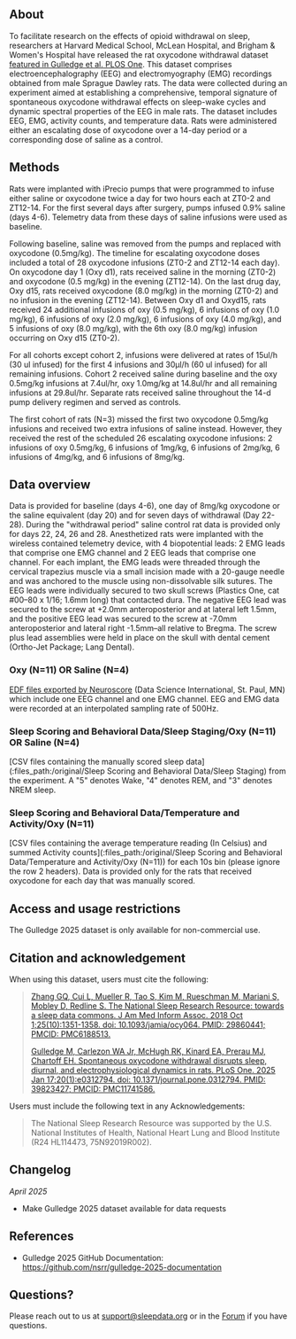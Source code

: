 ## About

To facilitate research on the effects of opioid withdrawal on sleep, researchers at Harvard Medical School, McLean Hospital, and Brigham & Women's Hospital have released the rat oxycodone withdrawal dataset [featured in Gulledge et al. PLOS One](https://pubmed.ncbi.nlm.nih.gov/39823427/). This dataset comprises electroencephalography (EEG) and electromyography (EMG) recordings obtained from male Sprague Dawley rats. The data were collected during an experiment aimed at establishing a comprehensive, temporal signature of spontaneous oxycodone withdrawal effects on sleep-wake cycles and dynamic spectral properties of the EEG in male rats. The dataset includes EEG, EMG, activity counts, and temperature data. Rats were administered either an escalating dose of oxycodone over a 14-day period or a corresponding dose of saline as a control.

## Methods

Rats were implanted with iPrecio pumps that were programmed to infuse either saline or oxycodone twice a day for two hours each at ZT0-2 and ZT12-14. For the first several days after surgery, pumps infused 0.9% saline (days 4-6). Telemetry data from these days of saline infusions were used as baseline. 

Following baseline, saline was removed from the pumps and replaced with oxycodone (0.5mg/kg). The timeline for escalating oxycodone doses included a total of 28 oxycodone infusions (ZT0-2 and ZT12-14 each day). On oxycodone day 1 (Oxy d1), rats received saline in the morning (ZT0-2) and oxycodone (0.5 mg/kg) in the evening (ZT12-14). On the last drug day, Oxy d15, rats received oxycodone (8.0 mg/kg) in the morning (ZT0-2) and no infusion in the evening (ZT12-14). Between Oxy d1 and Oxyd15, rats received 24 additional infusions of oxy (0.5 mg/kg), 6 infusions of oxy (1.0 mg/kg), 6 infusions of oxy (2.0 mg/kg), 6 infusions of oxy (4.0 mg/kg), and 5 infusions of oxy (8.0 mg/kg), with the 6th oxy (8.0 mg/kg) infusion occurring on Oxy d15 (ZT0-2). 

For all cohorts except cohort 2, infusions were delivered at rates of 15ul/h (30 ul infused) for the first 4 infusions and 30μl/h (60 ul infused) for all remaining infusions. Cohort 2 received saline during baseline and the oxy 0.5mg/kg infusions at 7.4ul/hr, oxy 1.0mg/kg at 14.8ul/hr and all remaining infusions at 29.8ul/hr. Separate rats received saline throughout the 14-d pump delivery regimen and served as controls.

The first cohort of rats (N=3) missed the first two oxycodone 0.5mg/kg infusions and received two extra infusions of saline instead. However, they received the rest of the scheduled 26 escalating oxycodone infusions: 2 infusions of oxy 0.5mg/kg, 6 infusions of 1mg/kg, 6 infusions of 2mg/kg, 6 infusions of 4mg/kg, and 6 infusions of 8mg/kg.

## Data overview

Data is provided for baseline (days 4-6), one day of 8mg/kg oxycodone or the saline equivalent (day 20) and for seven days of withdrawal (Day 22-28). During the "withdrawal period" saline control rat data is provided only for days 22, 24, 26 and 28.  Anesthetized rats were implanted with the wireless contained telemetry device, with 4 biopotential leads: 2 EMG leads that comprise one EMG channel and 2 EEG leads that comprise one channel. For each implant, the EMG leads were threaded through the cervical trapezius muscle via a small incision made with a 20-gauge needle and was anchored to the muscle using non-dissolvable silk sutures. The EEG leads were individually secured to two skull screws (Plastics One, cat #00–80 x 1/16; 1.6mm long) that contacted dura. The negative EEG lead was secured to the screw at +2.0mm anteroposterior and at lateral left 1.5mm, and the positive EEG lead was secured to the screw at -7.0mm anteroposterior and lateral right -1.5mm–all relative to Bregma. The screw plus lead assemblies were held in place on the skull with dental cement (Ortho-Jet Package; Lang Dental).

### Oxy (N=11) OR Saline (N=4)

[EDF files exported by Neuroscore](:files_path:/original) (Data Science International, St. Paul, MN) which include one EEG channel and one EMG channel. EEG and EMG data were recorded at an interpolated sampling rate of 500Hz.

### Sleep Scoring and Behavioral Data/Sleep Staging/Oxy (N=11) OR Saline (N=4)

[CSV files containing the manually scored sleep data](:files_path:/original/Sleep Scoring and Behavioral Data/Sleep Staging) from the experiment. A "5" denotes Wake, "4" denotes REM, and "3" denotes NREM sleep.

### Sleep Scoring and Behavioral Data/Temperature and Activity/Oxy (N=11)

[CSV files containing the average temperature reading (In Celsius) and summed Activity counts](:files_path:/original/Sleep Scoring and Behavioral Data/Temperature and Activity/Oxy (N=11)) for each 10s bin (please ignore the row 2 headers). Data is provided only for the rats that received oxycodone for each day that was manually scored.

## Access and usage restrictions

The Gulledge 2025 dataset is only available for non-commercial use.

## Citation and acknowledgement

When using this dataset, users must cite the following:

> [Zhang GQ, Cui L, Mueller R, Tao S, Kim M, Rueschman M, Mariani S, Mobley D, Redline S. The National Sleep Research Resource: towards a sleep data commons. J Am Med Inform Assoc. 2018 Oct 1;25(10):1351-1358. doi: 10.1093/jamia/ocy064. PMID: 29860441; PMCID: PMC6188513.](https://pubmed.ncbi.nlm.nih.gov/29860441/)
> 
> [Gulledge M, Carlezon WA Jr, McHugh RK, Kinard EA, Prerau MJ, Chartoff EH. Spontaneous oxycodone withdrawal disrupts sleep, diurnal, and electrophysiological dynamics in rats. PLoS One. 2025 Jan 17;20(1):e0312794. doi: 10.1371/journal.pone.0312794. PMID: 39823427; PMCID: PMC11741586.](https://pubmed.ncbi.nlm.nih.gov/39823427/)

Users must include the following text in any Acknowledgements:

> The National Sleep Research Resource was supported by the U.S. National Institutes of Health, National Heart Lung and Blood Institute (R24 HL114473, 75N92019R002).

## Changelog

*April 2025*

- Make Gulledge 2025 dataset available for data requests

## References

-	Gulledge 2025 GitHub Documentation: https://github.com/nsrr/gulledge-2025-documentation

## Questions?

Please reach out to us at support@sleepdata.org or in the [Forum](https://sleepdata.org/forum) if you have questions.
